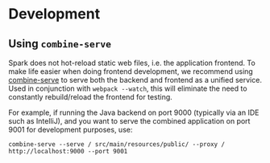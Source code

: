 # Development

## Using `combine-serve`

Spark does not hot-reload static web files, i.e. the application frontend. To make life easier when doing frontend development, we recommend using [combine-serve](https://github.com/conveyal/combine-serve) to serve both the backend and frontend as a unified service. Used in conjunction with `webpack --watch`, this will eliminate the need to constantly rebuild/reload the frontend for testing.

For example, if running the Java backend on port 9000 (typically via an IDE such as IntelliJ), and you want to serve the combined application on port 9001 for development purposes, use:

```
combine-serve --serve / src/main/resources/public/ --proxy / http://localhost:9000 --port 9001
```
